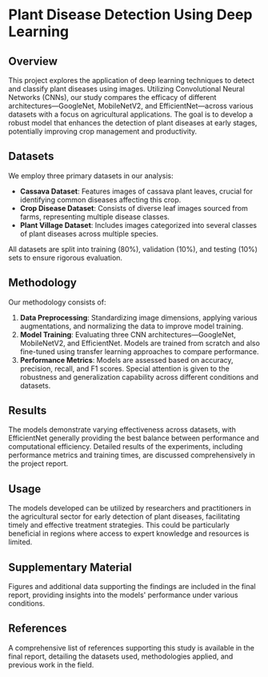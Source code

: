 # Plant Disease Detection Using Deep Learning

## Overview
This project explores the application of deep learning techniques to detect and classify plant diseases using images. Utilizing Convolutional Neural Networks (CNNs), our study compares the efficacy of different architectures—GoogleNet, MobileNetV2, and EfficientNet—across various datasets with a focus on agricultural applications. The goal is to develop a robust model that enhances the detection of plant diseases at early stages, potentially improving crop management and productivity.

## Datasets
We employ three primary datasets in our analysis:
- **Cassava Dataset**: Features images of cassava plant leaves, crucial for identifying common diseases affecting this crop.
- **Crop Disease Dataset**: Consists of diverse leaf images sourced from farms, representing multiple disease classes.
- **Plant Village Dataset**: Includes images categorized into several classes of plant diseases across multiple species.

All datasets are split into training (80%), validation (10%), and testing (10%) sets to ensure rigorous evaluation.

## Methodology
Our methodology consists of:
1. **Data Preprocessing**: Standardizing image dimensions, applying various augmentations, and normalizing the data to improve model training.
2. **Model Training**: Evaluating three CNN architectures—GoogleNet, MobileNetV2, and EfficientNet. Models are trained from scratch and also fine-tuned using transfer learning approaches to compare performance.
3. **Performance Metrics**: Models are assessed based on accuracy, precision, recall, and F1 scores. Special attention is given to the robustness and generalization capability across different conditions and datasets.

## Results
The models demonstrate varying effectiveness across datasets, with EfficientNet generally providing the best balance between performance and computational efficiency. Detailed results of the experiments, including performance metrics and training times, are discussed comprehensively in the project report.

## Usage
The models developed can be utilized by researchers and practitioners in the agricultural sector for early detection of plant diseases, facilitating timely and effective treatment strategies. This could be particularly beneficial in regions where access to expert knowledge and resources is limited.

## Supplementary Material
Figures and additional data supporting the findings are included in the final report, providing insights into the models' performance under various conditions.

## References
A comprehensive list of references supporting this study is available in the final report, detailing the datasets used, methodologies applied, and previous work in the field.
